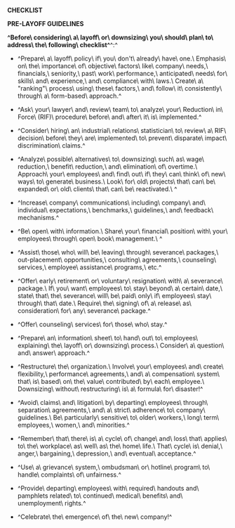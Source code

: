 **CHECKLIST**

**PRE-LAYOFF GUIDELINES**

**^Before\ considering\ a\ layoff\ or\ downsizing\ you\ should\ plan\ to\ address\ the\ following\ checklist^**^:^

-   ^Prepare\ a\ layoff\ policy\ if\ you\ don't\ already\ have\ one.\ Emphasis\ on\ the\ importance\ of\ objective\ factors\ like\ company\ needs,\ financials,\ seniority,\ past\ work\ performance,\ anticipated\ needs\ for\ skills\ and\ experience,\ and\ compliance\ with\ laws.\ Create\ a\ "ranking"\ process\ using\ these\ factors,\ and\ follow\ it\ consistently\ through\ a\ form-based\ approach.^

-   ^Ask\ your\ lawyer\ and\ review\ team\ to\ analyze\ your\ Reduction\ in\ Force\ (RIF)\ procedure\ before\ and\ after\ it\ is\ implemented.^

-   ^Consider\ hiring\ an\ industrial\ relations\ statistician\ to\ review\ a\ RIF\ decision\ before\ they\ are\ implemented\ to\ prevent\ disparate\ impact\ discrimination\ claims.^

-   ^Analyze\ possible\ alternatives\ to\ downsizing\ such\ as\ wage\ reduction,\ benefit\ reduction,\ and\ elimination\ of\ overtime.\ Approach\ your\ employees\ and\ find\ out\ if\ they\ can\ think\ of\ new\ ways\ to\ generate\ business.\ Look\ for\ old\ projects\ that\ can\ be\ expanded\ or\ old\ clients\ that\ can\ be\ reactivated.\ ^

-   ^Increase\ company\ communications\ including\ company\ and\ individual\ expectations,\ benchmarks,\ guidelines,\ and\ feedback\ mechanisms.^

-   ^Be\ open\ with\ information.\ Share\ your\ financial\ position\ with\ your\ employees\ through\ open\ book\ management.\ ^

-   ^Assist\ those\ who\ will\ be\ leaving\ through\ severance\ packages,\ out-placement\ opportunities,\ consulting\ agreements,\ counseling\ services,\ employee\ assistance\ programs,\ etc.^

-   ^Offer\ early\ retirement\ or\ voluntary\ resignation\ with\ a\ severance\ package.\ If\ you\ want\ employees\ to\ stay\ beyond\ a\ certain\ date,\ state\ that\ the\ severance\ will\ be\ paid\ only\ if\ employees\ stay\ through\ that\ date.\ Require\ the\ signing\ of\ a\ release\ as\ consideration\ for\ any\ severance\ package.^

-   ^Offer\ counseling\ services\ for\ those\ who\ stay.^

-   ^Prepare\ an\ information\ sheet\ to\ hand\ out\ to\ employees\ explaining\ the\ layoff\ or\ downsizing\ process.\ Consider\ a\ question\ and\ answer\ approach.^

-   ^Restructure\ the\ organization.\ Involve\ your\ employees\ and\ create\ flexibility,\ performance\ agreements,\ and\ a\ compensation\ system\ that\ is\ based\ on\ the\ value\ contributed\ by\ each\ employee.\ Downsizing\ without\ restructuring\ is\ a\ formula\ for\ disaster!^

-   ^Avoid\ claims\ and\ litigation\ by\ departing\ employees\ through\ separation\ agreements,\ and\ a\ strict\ adherence\ to\ company\ guidelines.\ Be\ particularly\ sensitive\ to\ older\ workers,\ long\ term\ employees,\ women,\ and\ minorities.^

-   ^Remember\ that\ there\ is\ a\ cycle\ of\ change\ and\ loss\ that\ applies\ to\ the\ workplace\ as\ well\ as\ the\ home\ life.\ That\ cycle\ is\ denial,\ anger,\ bargaining,\ depression,\ and\ eventual\ acceptance.^

-   ^Use\ a\ grievance\ system,\ ombudsman\ or\ hotline\ program\ to\ handle\ complaints\ of\ unfairness.^

-   ^Provide\ departing\ employees\ with\ required\ handouts and\ pamphlets related\ to\ continued\ medical\ benefits\ and\ unemployment\ rights.^

-   ^Celebrate\ the\ emergence\ of\ the\ new\ company!^
